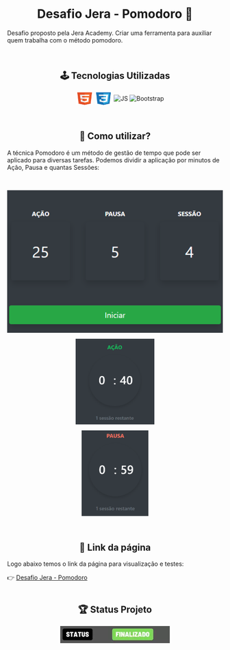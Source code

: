 <h1 align="center">Desafio Jera - Pomodoro 🍎</h1>

<p>Desafio proposto pela Jera Academy. Criar uma ferramenta para auxiliar quem trabalha com o método pomodoro.</p>

<div align="center" valign="top"><br>
 <h2>🕹️ Tecnologias Utilizadas</h2>
    <ul align="center">
        <img align="center" alt="HTML" height="30" width="40" src="https://raw.githubusercontent.com/devicons/devicon/master/icons/html5/html5-original.svg">
        <img align="center" alt="CSS" height="30" width="40" src="https://raw.githubusercontent.com/devicons/devicon/master/icons/css3/css3-original.svg">
        <img align="center" alt="JS" height="30" width="40" src="https://cdn.jsdelivr.net/gh/devicons/devicon/icons/javascript/javascript-original.svg"/>
        <img align="center" alt="Bootstrap" height="40" src="https://cdn.jsdelivr.net/gh/devicons/devicon/icons/bootstrap/bootstrap-original.svg" />
    </ul>
</div><br>

<h2 align="center">🤔 Como utilizar?</h2>
<p>A técnica Pomodoro é um método de gestão de tempo que pode ser aplicado para diversas tarefas. Podemos dividir a aplicação por minutos de Ação, Pausa e quantas Sessões:</p><br>

<p align="center">
<img align="center" alt="Imagem de como utilizar" title="Usar 01" src="./src/images/como-usar-01.png" ></p>

<p align="center">
<img align="center" alt="Imagem de como utilizar" title="Usar 01" height="200" whidth="200" src="./src/images/como-usar-02.png" ></p>

<p align="center">
<img align="center" alt="Imagem de como utilizar" title="Usar 01" height="200" whidth="200" src="./src/images/como-usar-03.png" ></p><br>

<h2 align="center">🔗 Link da página</h2>
<p>Logo abaixo temos o link da página para visualização e testes:</p>
👉 <a href="https://oseiasweb.github.io/jera-pomodoro/">Desafio Jera - Pomodoro</a><br><br>

<h2 align="center">🏆 Status Projeto</h2>
<p align="center">
 <img src="./src/images/finalizado.webp"/>
</p>